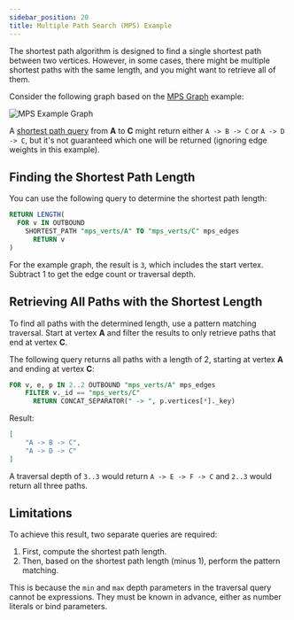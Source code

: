 ```yaml
---
sidebar_position: 20
title: Multiple Path Search (MPS) Example
---
```


The shortest path algorithm is designed to find a single shortest path between two vertices. However, in some cases, there might be multiple shortest paths with the same length, and you might want to retrieve all of them.

Consider the following graph based on the [MPS Graph](example-graphs#the-mps-graph) example:

![MPS Example Graph](/img/graphs/mps_graph.png)

A [shortest path query](../graph-queries/shortest-path-queries/) from **A** to **C** might return either `A -> B -> C` or `A -> D -> C`, but it's not guaranteed which one will be returned (ignoring edge weights in this example).

## Finding the Shortest Path Length

You can use the following query to determine the shortest path length:

```sql
RETURN LENGTH(
  FOR v IN OUTBOUND
    SHORTEST_PATH "mps_verts/A" TO "mps_verts/C" mps_edges
      RETURN v
)   
```

For the example graph, the result is `3`, which includes the start vertex. Subtract 1 to get the edge count or traversal depth.

## Retrieving All Paths with the Shortest Length

To find all paths with the determined length, use a pattern matching traversal. Start at vertex **A** and filter the results to only retrieve paths that end at vertex **C**.

The following query returns all paths with a length of 2, starting at vertex **A** and ending at vertex **C**:

```sql
FOR v, e, p IN 2..2 OUTBOUND "mps_verts/A" mps_edges
    FILTER v._id == "mps_verts/C"
      RETURN CONCAT_SEPARATOR(" -> ", p.vertices[*]._key)
```

Result:

```json
[
	"A -> B -> C",
	"A -> D -> C"
]
```

A traversal depth of `3..3` would return `A -> E -> F -> C` and `2..3` would return all three paths.

## Limitations

To achieve this result, two separate queries are required:

1. First, compute the shortest path length.
2. Then, based on the shortest path length (minus 1), perform the pattern matching.

This is because the `min` and `max` depth parameters in the traversal query cannot be expressions. They must be known in advance, either as number literals or bind parameters.
